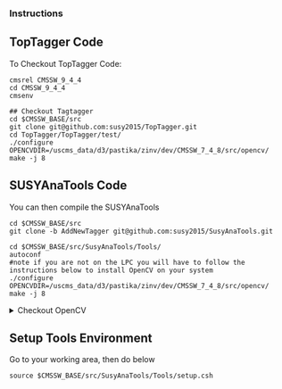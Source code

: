### Instructions

## TopTagger Code

To Checkout TopTagger Code:

```
cmsrel CMSSW_9_4_4
cd CMSSW_9_4_4
cmsenv

## Checkout Tagtagger
cd $CMSSW_BASE/src
git clone git@github.com:susy2015/TopTagger.git
cd TopTagger/TopTagger/test/
./configure OPENCVDIR=/uscms_data/d3/pastika/zinv/dev/CMSSW_7_4_8/src/opencv/
make -j 8 
```

## SUSYAnaTools Code

You can then compile the SUSYAnaTools
```
cd $CMSSW_BASE/src
git clone -b AddNewTagger git@github.com:susy2015/SusyAnaTools.git

cd $CMSSW_BASE/src/SusyAnaTools/Tools/
autoconf
#note if you are not on the LPC you will have to follow the instructions below to install OpenCV on your system
./configure OPENCVDIR=/uscms_data/d3/pastika/zinv/dev/CMSSW_7_4_8/src/opencv/
make -j 8 
```

<details> <summary> Checkout OpenCV </summary>
```
cd $CMSSW_BASE/src
git clone git@github.com:susy2015/opencv.git
cd opencv
git checkout 3.1.0_StopBugFix
cmake .
make -j 8
```
</details>


## Setup Tools Environment
Go to your working area, then do below
```
source $CMSSW_BASE/src/SusyAnaTools/Tools/setup.csh
```


